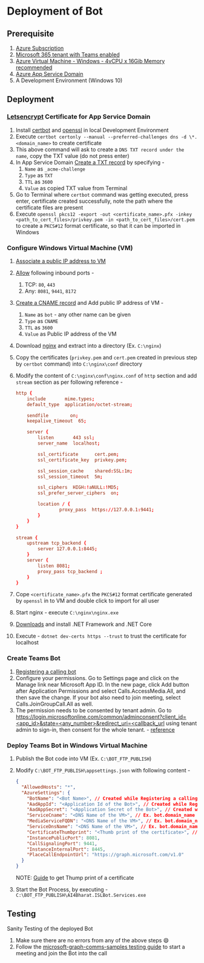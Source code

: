 # Deployment of Bot

## Prerequisite

1. [Azure Subscription](https://azure.microsoft.com/en-in)
1. [Microsoft 365 tenant with Teams enabled](https://docs.microsoft.com/en-us/microsoftteams/platform/concepts/build-and-test/prepare-your-o365-tenant)
1. [Azure Virtual Machine - Windows - 4vCPU x 16Gib Memory recommended](https://docs.microsoft.com/en-us/azure/virtual-machines/windows/quick-create-portal)
1. [Azure App Service Domain](https://docs.microsoft.com/en-us/azure/app-service/manage-custom-dns-buy-domain#buy-an-app-service-domain)
1. A Development Environment (Windows 10)

## Deployment

### [Letsencrypt](https://letsencrypt.org) Certificate for App Service Domain

1. Install [certbot](https://certbot.eff.org) and [openssl](https://www.openssl.org) in local Development Environment
1. Execute `certbot certonly --manual --preferred-challenges dns -d \*.<domain_name>` to create certificate
1. This above command will ask to create a `DNS TXT record under the name`, copy the TXT value (do not press enter)
1. In App Service Domain [Create a TXT record](https://docs.microsoft.com/en-us/azure/app-service/app-service-web-tutorial-custom-domain#create-the-cname-record) by specifying -
    1. `Name` as `_acme-challenge`
    1. `Type` as `TXT`
    1. `TTL` as `3600`
    1. `Value` as copied TXT value from Terminal
1. Go to Terminal where `certbot` command was getting executed, press enter, certificate created successfully, note the path where the certificate files are present
1. Execute `openssl pkcs12 -export -out <certificate_name>.pfx -inkey <path_to_cert_files>/privkey.pem -in <path_to_cert_files>/cert.pem` to create a `PKCS#12` format certificate, so that it can be imported in Windows

### Configure Windows Virtual Machine (VM)

1. [Associate a public IP address to VM](https://docs.microsoft.com/en-us/azure/virtual-network/associate-public-ip-address-vm)
1. [Allow](https://docs.microsoft.com/en-us/azure/virtual-machines/windows/nsg-quickstart-portal) following inbound ports -
    1. TCP: `80`, `443`
    1. Any: `8081`, `9441`, `8172`
1. [Create a CNAME record](https://docs.microsoft.com/en-us/azure/app-service/app-service-web-tutorial-custom-domain#create-the-cname-record) and Add public IP address of VM -
    1. `Name` as `bot` - any other name can be given
    1. `Type` as `CNAME`
    1. `TTL` as `3600`
    1. `Value` as Public IP address of the VM
1. Download [nginx](http://nginx.org/en/download.html) and extract into a directory (Ex. `C:\nginx`)
1. Copy the certificates (`privkey.pem` and `cert.pem` created in previous step by `certbot` command) into `C:\nginx\conf` directory
1. Modify the content of `C:\nginx\conf\nginx.conf` of `http` section and add `stream` section as per following reference -

    ```conf
    http {
        include       mime.types;
        default_type  application/octet-stream;

        sendfile        on;
        keepalive_timeout  65;
    
        server {
            listen       443 ssl;
            server_name  localhost;
    
            ssl_certificate      cert.pem;
            ssl_certificate_key  privkey.pem;
    
            ssl_session_cache    shared:SSL:1m;
            ssl_session_timeout  5m;
    
            ssl_ciphers  HIGH:!aNULL:!MD5;
            ssl_prefer_server_ciphers  on;
    
            location / {
                    proxy_pass  https://127.0.0.1:9441;
            }
        }
    }
    
    stream {
        upstream tcp_backend {
            server 127.0.0.1:8445;
        }
        server {
            listen 8081;
            proxy_pass tcp_backend ;
        }
    }
    ```

1. Cope `<certificate_name>.pfx` the `PKCS#12` format certificate generated by `openssl` in to VM and double click to import for all user
1. Start nginx - execute `C:\nginx\nginx.exe`
1. [Downloads](https://dotnet.microsoft.com/download) and install .NET Framework and .NET Core
1. Execute - `dotnet dev-certs https --trust` to trust the certificate for localhost

### Create Teams Bot

1. [Registering a calling bot](https://microsoftgraph.github.io/microsoft-graph-comms-samples/docs/articles/calls/register-calling-bot.html)
1. Configure your permissions. Go to Settings page and click on the Manage link near Microsoft App ID. In the new page, click Add button after Application Permissions and select Calls.AccessMedia.All, and then save the change. If your bot also need to join meeting, select Calls.JoinGroupCall.All as well.
1. The permission needs to be consented by tenant admin. Go to [https://login.microsoftonline.com/common/adminconsent?client_id=<app_id>&state=<any_number>&redirect_uri=<callback_url](https://login.microsoftonline.com/common/adminconsent?client_id=<app_id>&state=<any_number>&redirect_uri=<callback_url) using tenant admin to sign-in, then consent for the whole tenant. - [reference](https://github.com/microsoftgraph/microsoft-graph-comms-samples/tree/master/Samples/V1.0Samples/LocalMediaSamples#getting-started)

### Deploy Teams Bot in Windows Virtual Machine

1. Publish the Bot code into VM (Ex. `C:\BOT_FTP_PUBLISH`)
1. Modify `C:\BOT_FTP_PUBLISH\appsettings.json` with following content -

    ```json
    {
      "AllowedHosts": "*",
      "AzureSettings": {
        "BotName": "<Bot Name>", // Created while Registering a calling bot
        "AadAppId": "<Application Id of the Bot>", // Created while Registering a calling bot
        "AadAppSecret": "<Application Secret of the Bot>", // Created while Registering a calling bot
        "ServiceCname": "<DNS Name of the VM>", // Ex. bot.domain_name
        "MediaServiceFQDN": "<DNS Name of the VM>", // Ex. bot.domain_name
        "ServiceDnsName": "<DNS Name of the VM>", // Ex. bot.domain_name
        "CertificateThumbprint": "<Thumb print of the certificate>", // Certificate of the domain_name
        "InstancePublicPort": 8081,
        "CallSignalingPort": 9441,
        "InstanceInternalPort": 8445,
        "PlaceCallEndpointUrl": "https://graph.microsoft.com/v1.0"
      }
    }
    ```

    NOTE: [Guide](https://knowledge.digicert.com/solution/SO9840.html) to get Thump print of a certificate

1. Start the Bot Process, by executing - `C:\BOT_FTP_PUBLISH\AI4Bharat.ISLBot.Services.exe`

## Testing

Sanity Testing of the deployed Bot

1. Make sure there are no errors from any of the above steps :smile:
1. Follow the [microsoft-graph-comms-samples testing guide](https://github.com/microsoftgraph/microsoft-graph-comms-samples/tree/master/Samples/V1.0Samples/LocalMediaSamples/AudioVideoPlaybackBot#test) to start a meeting and join the Bot into the call
